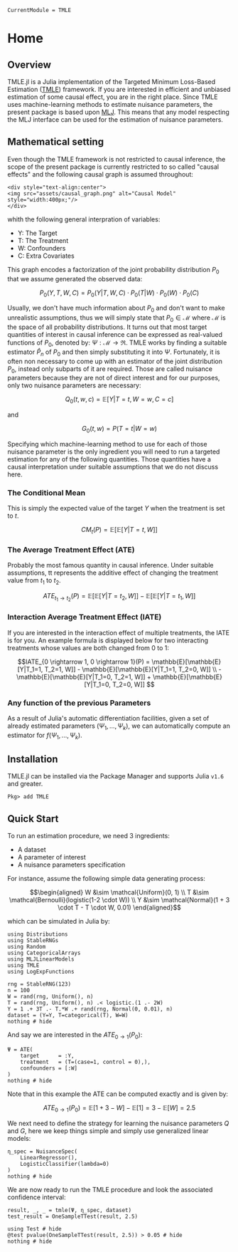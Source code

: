 ```@meta
CurrentModule = TMLE
```

# Home

## Overview

TMLE.jl is a Julia implementation of the Targeted Minimum Loss-Based Estimation ([TMLE](https://link.springer.com/book/10.1007/978-1-4419-9782-1)) framework. If you are interested in efficient and unbiased estimation of some causal effect, you are in the right place. Since TMLE uses machine-learning methods to estimate nuisance parameters, the present package is based upon [MLJ](https://alan-turing-institute.github.io/MLJ.jl/dev/). This means that any model respecting the MLJ interface can be used for the estimation of nuisance parameters.

## Mathematical setting

Even though the TMLE framework is not restricted to causal inference, the scope of the present package is currently restricted to so called "causal effects" and the following causal graph is assumed throughout:

```@raw html
<div style="text-align:center">
<img src="assets/causal_graph.png" alt="Causal Model" style="width:400px;"/>
</div>
```

whith the following general interpration of variables:

- Y: The Target
- T: The Treatment
- W: Confounders
- C: Extra Covariates

This graph encodes a factorization of the joint probability distribution $P_0$ that we assume generated the observed data:

```math
P_0(Y, T, W, C) = P_0(Y|T, W, C) \cdot P_0(T|W) \cdot P_0(W) \cdot P_0(C)
```

Usually, we don't have much information about $P_0$ and don't want to make unrealistic assumptions, thus we will simply state that $P_0 \in \mathcal{M}$ where $\mathcal{M}$ is the space of all probability distributions. It turns out that most target quantities of interest in causal inference can be expressed as real-valued functions of $P_0$, denoted by: $\Psi:\mathcal{M} \rightarrow \Re$. TMLE works by finding a suitable estimator $\hat{P}_n$ of $P_0$ and then simply substituting it into $\Psi$. Fortunately, it is often non necessary to come up with an estimator of the joint distribution $P_0$, instead only subparts of it are required. Those are called nuisance parameters because they are not of direct interest and for our purposes, only two nuisance parameters are necessary:

```math
Q_0(t, w, c) = \mathbb{E}[Y|T=t, W=w, C=c]
```

and

```math
G_0(t, w) = P(T=t|W=w)
```

Specifying which machine-learning method to use for each of those nuisance parameter is the only ingredient you will need to run a targeted estimation for any of the following quantities. Those quantities have a causal interpretation under suitable assumptions that we do not discuss here.

### The Conditional Mean

This is simply the expected value of the target $Y$ when the treatment is set to $t$.

```math
CM_t(P) = \mathbb{E}[\mathbb{E}[Y|T=t, W]]
```

### The Average Treatment Effect (ATE)

Probably the most famous quantity in causal inference. Under suitable assumptions, tt represents the additive effect of changing the treatment value from $t_1$ to $t_2$.

```math
ATE_{t_1 \rightarrow t_2}(P) = \mathbb{E}[\mathbb{E}[Y|T=t_2, W]] - \mathbb{E}[\mathbb{E}[Y|T=t_1, W]]
```

### Interaction Average Treatment Effect (IATE)

If you are interested in the interaction effect of multiple treatments, the IATE is for you. An example formula is displayed below for two interacting treatments whose values are both changed from $0$ to $1$:

```math
IATE_{0 \rightarrow 1, 0 \rightarrow 1}(P) = \mathbb{E}[\mathbb{E}[Y|T_1=1, T_2=1, W]] - \mathbb{E}[\mathbb{E}[Y|T_1=1, T_2=0, W]]  \\
- \mathbb{E}[\mathbb{E}[Y|T_1=0, T_2=1, W]] + \mathbb{E}[\mathbb{E}[Y|T_1=0, T_2=0, W]] 
```

### Any function of the previous Parameters

As a result of Julia's automatic differentiation facilities, given a set of already estimated parameters $(\Psi_1, ..., \Psi_k)$, we can automatically compute an estimator for $f(\Psi_1, ..., \Psi_k)$.

## Installation

TMLE.jl can be installed via the Package Manager and supports Julia `v1.6` and greater.

```Pkg
Pkg> add TMLE
```

## Quick Start

To run an estimation procedure, we need 3 ingredients:

- A dataset
- A parameter of interest
- A nuisance parameters specification

For instance, assume the following simple data generating process:

```math
\begin{aligned}
W  &\sim \mathcal{Uniform}(0, 1) \\
T  &\sim \mathcal{Bernoulli}(logistic(1-2 \cdot W)) \\
Y  &\sim \mathcal{Normal}(1 + 3 \cdot T - T \cdot W, 0.01)
\end{aligned}
```

which can be simulated in Julia by:

```@example quick-start
using Distributions
using StableRNGs
using Random
using CategoricalArrays
using MLJLinearModels
using TMLE
using LogExpFunctions

rng = StableRNG(123)
n = 100
W = rand(rng, Uniform(), n)
T = rand(rng, Uniform(), n) .< logistic.(1 .- 2W)
Y = 1 .+ 3T .- T.*W .+ rand(rng, Normal(0, 0.01), n)
dataset = (Y=Y, T=categorical(T), W=W)
nothing # hide
```

And say we are interested in the $ATE_{0 \rightarrow 1}(P_0)$:

```@example quick-start
Ψ = ATE(
    target      = :Y,
    treatment   = (T=(case=1, control = 0),),
    confounders = [:W]
)
nothing # hide
```

Note that in this example the ATE can be computed exactly and is given by:

```math
ATE_{0 \rightarrow 1}(P_0) = \mathbb{E}[1 + 3 - W] - \mathbb{E}[1] = 3 - \mathbb{E}[W] = 2.5
```

We next need to define the strategy for learning the nuisance parameters $Q$ and $G$, here we keep things simple and simply use generalized linear models:

```@example quick-start
η_spec = NuisanceSpec(
    LinearRegressor(),
    LogisticClassifier(lambda=0)
)
nothing # hide
```

We are now ready to run the TMLE procedure and look the associated confidence interval:

```@example quick-start
result, _, _ = tmle(Ψ, η_spec, dataset)
test_result = OneSampleTTest(result, 2.5)
```

```@example quick-start
using Test # hide
@test pvalue(OneSampleTTest(result, 2.5)) > 0.05 # hide
nothing # hide
```
